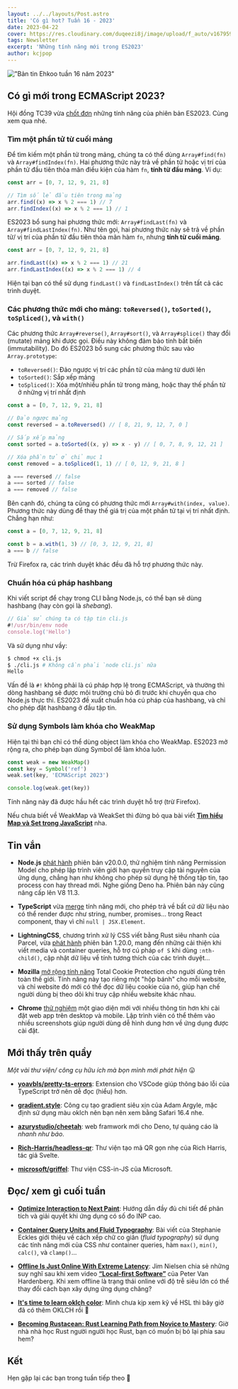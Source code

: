 ```yaml
---
layout: ../../layouts/Post.astro
title: 'Có gì hot? Tuần 16 - 2023'
date: 2023-04-22
cover: https://res.cloudinary.com/duqeezi8j/image/upload/f_auto/v1679593392/ehkoo/newsletters/w16-2023.png
tags: Newsletter
excerpt: 'Những tính năng mới trong ES2023'
author: kcjpop
---
```


!["Bản tin Ehkoo tuần 16 năm 2023"](https://res.cloudinary.com/duqeezi8j/image/upload/f_auto/v1679593392/ehkoo/newsletters/w16-2023.png)

## Có gì mới trong ECMAScript 2023?

Hội đồng TC39 vừa [chốt đơn](https://github.com/tc39/proposals/blob/main/finished-proposals.md) những tính năng của phiên bản ES2023. Cùng xem qua nhé.

### Tìm một phần tử từ cuối mảng

Để tìm kiếm một phần tử trong mảng, chúng ta có thể dùng `Array#find(fn)` và `Array#findIndex(fn)`. Hai phương thức này trả về phần tử hoặc vị trí của phần tử đầu tiên thỏa mãn điều kiện của hàm `fn`, **tính từ đầu mảng**. Ví dụ:

```js
const arr = [0, 7, 12, 9, 21, 8]

// Tìm số lẻ đầu tiên trong mảng
arr.find((x) => x % 2 === 1) // 7
arr.findIndex((x) => x % 2 === 1) // 1
```

ES2023 bổ sung hai phương thức mới: `Array#findLast(fn)` và `Array#findLastIndex(fn)`. Như tên gọi, hai phương thức này sẽ trả về phần tử/ vị trí của phần tử đầu tiên thỏa mãn hàm `fn`, nhưng **tính từ cuối mảng**.

```js
const arr = [0, 7, 12, 9, 21, 8]

arr.findLast((x) => x % 2 === 1) // 21
arr.findLastIndex((x) => x % 2 === 1) // 4
```

Hiện tại bạn có thể sử dụng `findLast()` và `findLastIndex()` trên tất cả các trình duyệt.

### Các phương thức mới cho mảng: `toReversed()`, `toSorted()`, `toSpliced()`, và `with()`

Các phương thức `Array#reverse()`, `Array#sort()`, và `Array#splice()` thay đổi (mutate) mảng khi được gọi. Điều này không đảm bảo tính bất biến (immutability). Do đó ES2023 bổ sung các phương thức sau vào `Array.prototype`:

- `toReversed()`: Đảo ngược vị trí các phần tử của mảng từ dưới lên
- `toSorted()`: Sắp xếp mảng
- `toSpliced()`: Xóa một/nhiều phần tử trong mảng, hoặc thay thế phần tử ở những vị trí nhất định

```js
const a = [0, 7, 12, 9, 21, 8]

// Đảo ngược mảng
const reversed = a.toReversed() // [ 8, 21, 9, 12, 7, 0 ]

// Sắp xếp mảng
const sorted = a.toSorted((x, y) => x - y) // [ 0, 7, 8, 9, 12, 21 ]

// Xóa phần tử ở chỉ mục 1
const removed = a.toSpliced(1, 1) // [ 0, 12, 9, 21, 8 ]

a === reversed // false
a === sorted // false
a === removed // false
```

Bên cạnh đó, chúng ta cũng có phương thức mới `Array#with(index, value)`. Phương thức này dùng để thay thế giá trị của một phần tử tại vị trí nhất định. Chẳng hạn như:

```js
const a = [0, 7, 12, 9, 21, 8]

const b = a.with(1, 3) // [0, 3, 12, 9, 21, 8]
a === b // false
```

Trừ Firefox ra, các trình duyệt khác đều đã hỗ trợ phương thức này.

### Chuẩn hóa cú pháp hashbang

Khi viết script để chạy trong CLI bằng Node.js, có thể bạn sẽ dùng hashbang (hay còn gọi là _shebang_).

```js
// Giả sử chúng ta có tập tin cli.js
#!/usr/bin/env node
console.log('Hello')
```

Và sử dụng như vầy:

```bash
$ chmod +x cli.js
$ ./cli.js # Không cần phải `node cli.js` nữa
Hello
```

Vấn đề là `#!` không phải là cú pháp hợp lệ trong ECMAScript, và thường thì dòng hashbang sẽ được môi trường chủ bỏ đi trước khi chuyển qua cho Node.js thực thi. ES2023 đề xuất chuẩn hóa cú pháp của hashbang, và chỉ cho phép đặt hashbang ở đầu tập tin.

### Sử dụng Symbols làm khóa cho WeakMap

Hiện tại thì bạn chỉ có thể dùng object làm khóa cho WeakMap. ES2023 mở rộng ra, cho phép bạn dùng Symbol để làm khóa luôn.

```js
const weak = new WeakMap()
const key = Symbol('ref')
weak.set(key, 'ECMAScript 2023')

console.log(weak.get(key))
```

Tính năng này đã được hầu hết các trình duyệt hỗ trợ (trừ Firefox).

Nếu chưa biết về WeakMap và WeakSet thì đừng bỏ qua bài viết [**Tìm hiểu Map và Set trong JavaScript**](https://ehkoo.com/bai-viet/map-set-javascript-es6-es2015#weakmap-v%C3%A0-weakset) nha.

## Tin vắn

- **Node.js** [phát hành](https://nodejs.org/en/blog/release/v20.0.0) phiên bản v20.0.0, thử nghiệm tính năng Permission Model cho phép lập trình viên giới hạn quyền truy cập tài nguyên của ứng dụng, chẳng hạn như không cho phép sử dụng hệ thống tập tin, tạo process con hay thread mới. Nghe giống Deno ha. Phiên bản này cũng nâng cấp lên V8 11.3.

- **TypeScript** vừa [merge](https://github.com/microsoft/TypeScript/pull/51328) tính năng mới, cho phép trả về bất cứ dữ liệu nào có thể render được như string, number, promises… trong React component, thay vì chỉ `null | JSX.Element`.

- **LightningCSS**, chương trình xử lý CSS viết bằng Rust siêu nhanh của Parcel, vừa [phát hành](https://github.com/parcel-bundler/lightningcss/releases/tag/v1.20.0) phiên bản 1.20.0, mang đến những cải thiện khi viết media và container queries, hỗ trợ cú pháp `of S` khi dùng `:nth-child()`, cập nhật dữ liệu về tính tương thích của các trình duyệt…

- **Mozilla** [mở rộng tính năng](https://blog.mozilla.org/en/mozilla/firefox-rolls-out-total-cookie-protection-by-default-to-all-users-worldwide/) Total Cookie Protection cho người dùng trên toàn thế giới. Tính năng này tạo riêng một "hộp bánh" cho mỗi website, và chỉ website đó mới có thể đọc dữ liệu cookie của nó, giúp hạn chế người dùng bị theo dõi khi truy cập nhiều website khác nhau.

- **Chrome** [thử nghiệm](https://developer.chrome.com/en/blog/richer-install-ui-desktop/) một giao diện mới với nhiều thông tin hơn khi cài đặt web app trên desktop và mobile. Lập trình viên có thể thêm vào nhiều screenshots giúp người dùng dễ hình dung hơn về ứng dụng được cài đặt.

## Mới thấy trên quầy

_Một vài thư viện/ công cụ hữu ích mà bọn mình mới phát hiện_ 😛

- [**yoavbls/pretty-ts-errors**](https://github.com/yoavbls/pretty-ts-errors): Extension cho VSCode giúp thông báo lỗi của TypeScript trở nên dễ đọc (hiểu) hơn.

- [**gradient.style**](https://gradient.style): Công cụ tạo gradient siêu xịn của Adam Argyle, mặc định sử dụng màu oklch nên bạn nên xem bằng Safari 16.4 nhe.

- [**azurystudio/cheetah**](https://github.com/azurystudio/cheetah): web framwork mới cho Deno, tự quảng cáo là _nhanh như báo_.

- [**Rich-Harris/headless-qr**](https://github.com/Rich-Harris/headless-qr): Thư viện tạo mã QR gọn nhẹ của Rich Harris, tác giả Svelte.

- [**microsoft/griffel**](https://github.com/microsoft/griffel): Thư viện CSS-in-JS của Microsoft.

## Đọc/ xem gì cuối tuần

- [**Optimize Interaction to Next Paint**](https://web.dev/optimize-inp/): Hướng dẫn đầy đủ chi tiết để phân tích và giải quyết khi ứng dụng có số đo INP cao.

- [**Container Query Units and Fluid Typography**](https://moderncss.dev/container-query-units-and-fluid-typography/): Bài viết của Stephanie Eckles giới thiệu về cách xếp chữ co giãn (_fluid typography_) sử dụng các tính năng mới của CSS như container queries, hàm `max()`, `min()`, `calc()`, và `clamp()`…

- [**Offline Is Just Online With Extreme Latency**](https://blog.jim-nielsen.com/2023/offline-is-online-with-extreme-latency/): Jim Nielsen chia sẻ những suy nghĩ sau khi xem video [**“Local-first Software”**](https://www.youtube.com/watch?v=KrPsyr8Ig6M) của Peter Van Hardenberg. Khi xem offline là trạng thái online với độ trễ siêu lớn có thể thay đổi cách bạn xây dựng ứng dụng chăng?

- [**It's time to learn oklch color**](https://keithjgrant.com/posts/2023/04/its-time-to-learn-oklch-color/): Mình chưa kịp xem kỹ về HSL thì bây giờ đã có thêm OKLCH rồi 🥲

- [**Becoming Rustacean: Rust Learning Path from Novice to Mastery**](https://nativebyx.dev/rust/becoming-rustacean/rust-learning-path-from-novice-to-mastery.html): Giờ nhà nhà học Rust người người học Rust, bạn có muốn bị bỏ lại phía sau hem?

## Kết

Hẹn gặp lại các bạn trong tuần tiếp theo 👋
